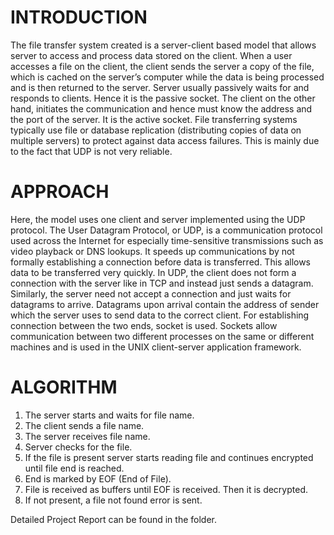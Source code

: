 # INTRODUCTION
  The file transfer system created is a server-client based model that allows server to access and process data stored on the client. When a user accesses a file on the client, the client sends the server a copy of the file, which is cached on the server’s computer while the data is being processed and is then returned to the server. 
  Server usually passively waits for and responds to clients. Hence it is the passive socket. The client on the other hand, initiates the communication and hence must know the address and the port of the server. It is the active socket. File transferring systems typically use file or database replication (distributing copies of data on multiple servers) to protect against data access failures. This is mainly due to the fact that UDP is not very reliable.

# APPROACH
  Here, the model uses one client and server implemented using the UDP protocol. The User Datagram Protocol, or UDP, is a communication protocol used across the Internet for especially time-sensitive transmissions such as video playback or DNS lookups. It speeds up communications by not formally establishing a connection before data is transferred. This allows data to be transferred very quickly.
  In UDP, the client does not form a connection with the server like in TCP and instead just sends a datagram. Similarly, the server need not accept a connection and just waits for datagrams to arrive. Datagrams upon arrival contain the address of sender which the server uses to send data to the correct client. For establishing connection between the two ends, socket is used. Sockets allow communication between two different processes on the same or different machines and is used in the UNIX client-server application framework.

# ALGORITHM
  1.	The server starts and waits for file name. 
  2.	The client sends a file name.
  3.	The server receives file name.
  4.	Server checks for the file.
  5.	If the file is present server starts reading file and continues encrypted until file end is reached.
  6.	End is marked by EOF (End of File).
  7.	File is received as buffers until EOF is received. Then it is decrypted. 
  8.	If not present, a file not found error is sent.

Detailed Project Report can be found in the folder. 
